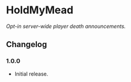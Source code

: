 # HoldMyMead

*Opt-in server-wide player death announcements.*

## Changelog

### 1.0.0

  * Initial release.